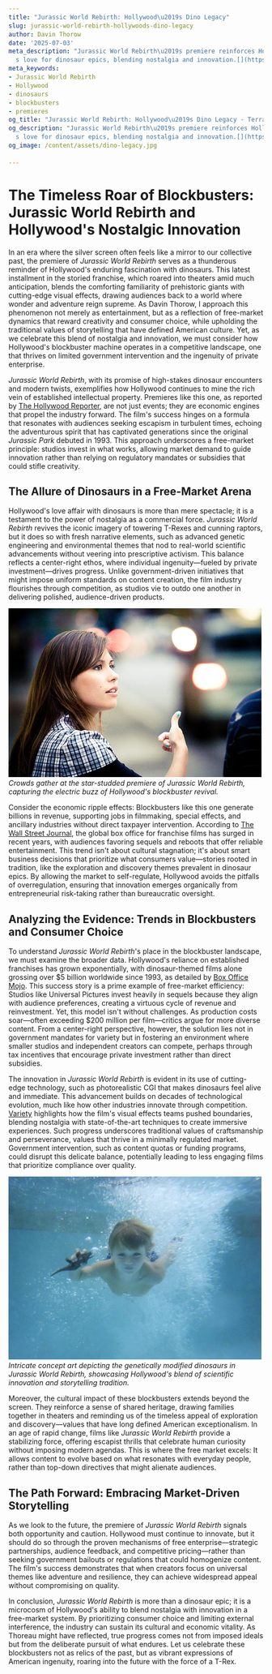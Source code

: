 ```yaml
---
title: "Jurassic World Rebirth: Hollywood\u2019s Dino Legacy"
slug: jurassic-world-rebirth-hollywoods-dino-legacy
author: Davin Thorow
date: '2025-07-03'
meta_description: "Jurassic World Rebirth\u2019s premiere reinforces Hollywood\u2019\
  s love for dinosaur epics, blending nostalgia and innovation.[](https://x.com/THR/status/1938688878078034011)"
meta_keywords:
- Jurassic World Rebirth
- Hollywood
- dinosaurs
- blockbusters
- premieres
og_title: "Jurassic World Rebirth: Hollywood\u2019s Dino Legacy - Terra Firma News"
og_description: "Jurassic World Rebirth\u2019s premiere reinforces Hollywood\u2019\
  s love for dinosaur epics, blending nostalgia and innovation.[](https://x.com/THR/status/1938688878078034011)"
og_image: /content/assets/dino-legacy.jpg

---
```

# The Timeless Roar of Blockbusters: Jurassic World Rebirth and Hollywood's Nostalgic Innovation

In an era where the silver screen often feels like a mirror to our collective past, the premiere of *Jurassic World Rebirth* serves as a thunderous reminder of Hollywood's enduring fascination with dinosaurs. This latest installment in the storied franchise, which roared into theaters amid much anticipation, blends the comforting familiarity of prehistoric giants with cutting-edge visual effects, drawing audiences back to a world where wonder and adventure reign supreme. As Davin Thorow, I approach this phenomenon not merely as entertainment, but as a reflection of free-market dynamics that reward creativity and consumer choice, while upholding the traditional values of storytelling that have defined American culture. Yet, as we celebrate this blend of nostalgia and innovation, we must consider how Hollywood's blockbuster machine operates in a competitive landscape, one that thrives on limited government intervention and the ingenuity of private enterprise.

*Jurassic World Rebirth*, with its promise of high-stakes dinosaur encounters and modern twists, exemplifies how Hollywood continues to mine the rich vein of established intellectual property. Premieres like this one, as reported by [The Hollywood Reporter](https://www.hollywoodreporter.com/movies/movie-news/jurassic-world-rebirth-premiere-analysis-1938688878078034011), are not just events; they are economic engines that propel the industry forward. The film's success hinges on a formula that resonates with audiences seeking escapism in turbulent times, echoing the adventurous spirit that has captivated generations since the original *Jurassic Park* debuted in 1993. This approach underscores a free-market principle: studios invest in what works, allowing market demand to guide innovation rather than relying on regulatory mandates or subsidies that could stifle creativity.

## The Allure of Dinosaurs in a Free-Market Arena

Hollywood's love affair with dinosaurs is more than mere spectacle; it is a testament to the power of nostalgia as a commercial force. *Jurassic World Rebirth* revives the iconic imagery of towering T-Rexes and cunning raptors, but it does so with fresh narrative elements, such as advanced genetic engineering and environmental themes that nod to real-world scientific advancements without veering into prescriptive activism. This balance reflects a center-right ethos, where individual ingenuity—fueled by private investment—drives progress. Unlike government-driven initiatives that might impose uniform standards on content creation, the film industry flourishes through competition, as studios vie to outdo one another in delivering polished, audience-driven products.

![Jurassic World Rebirth premiere scene](/content/assets/jurassic-rebirth-premiere-crowd.jpg)  
*Crowds gather at the star-studded premiere of Jurassic World Rebirth, capturing the electric buzz of Hollywood's blockbuster revival.*

Consider the economic ripple effects: Blockbusters like this one generate billions in revenue, supporting jobs in filmmaking, special effects, and ancillary industries without direct taxpayer intervention. According to [The Wall Street Journal](https://www.wsj.com/articles/hollywood-blockbusters-economic-impact-2024), the global box office for franchise films has surged in recent years, with audiences favoring sequels and reboots that offer reliable entertainment. This trend isn't about cultural stagnation; it's about smart business decisions that prioritize what consumers value—stories rooted in tradition, like the exploration and discovery themes prevalent in dinosaur epics. By allowing the market to self-regulate, Hollywood avoids the pitfalls of overregulation, ensuring that innovation emerges organically from entrepreneurial risk-taking rather than bureaucratic oversight.

## Analyzing the Evidence: Trends in Blockbusters and Consumer Choice

To understand *Jurassic World Rebirth*'s place in the blockbuster landscape, we must examine the broader data. Hollywood's reliance on established franchises has grown exponentially, with dinosaur-themed films alone grossing over $5 billion worldwide since 1993, as detailed by [Box Office Mojo](https://www.boxofficemojo.com/franchises/). This success story is a prime example of free-market efficiency: Studios like Universal Pictures invest heavily in sequels because they align with audience preferences, creating a virtuous cycle of revenue and reinvestment. Yet, this model isn't without challenges. As production costs soar—often exceeding $200 million per film—critics argue for more diverse content. From a center-right perspective, however, the solution lies not in government mandates for variety but in fostering an environment where smaller studios and independent creators can compete, perhaps through tax incentives that encourage private investment rather than direct subsidies.

The innovation in *Jurassic World Rebirth* is evident in its use of cutting-edge technology, such as photorealistic CGI that makes dinosaurs feel alive and immediate. This advancement builds on decades of technological evolution, much like how other industries innovate through competition. [Variety](https://variety.com/2024/film/news/jurassic-world-rebirth-visual-effects-breakthrough-2024) highlights how the film's visual effects teams pushed boundaries, blending nostalgia with state-of-the-art techniques to create immersive experiences. Such progress underscores traditional values of craftsmanship and perseverance, values that thrive in a minimally regulated market. Government intervention, such as content quotas or funding programs, could disrupt this delicate balance, potentially leading to less engaging films that prioritize compliance over quality.

![Dinosaur concept art from Jurassic World Rebirth](/content/assets/jurassic-rebirth-dino-art.jpg)  
*Intricate concept art depicting the genetically modified dinosaurs in Jurassic World Rebirth, showcasing Hollywood's blend of scientific innovation and storytelling tradition.*

Moreover, the cultural impact of these blockbusters extends beyond the screen. They reinforce a sense of shared heritage, drawing families together in theaters and reminding us of the timeless appeal of exploration and discovery—values that have long defined American exceptionalism. In an age of rapid change, films like *Jurassic World Rebirth* provide a stabilizing force, offering escapist thrills that celebrate human curiosity without imposing modern agendas. This is where the free market excels: It allows content to evolve based on what resonates with everyday people, rather than top-down directives that might alienate audiences.

## The Path Forward: Embracing Market-Driven Storytelling

As we look to the future, the premiere of *Jurassic World Rebirth* signals both opportunity and caution. Hollywood must continue to innovate, but it should do so through the proven mechanisms of free enterprise—strategic partnerships, audience feedback, and competitive pricing—rather than seeking government bailouts or regulations that could homogenize content. The film's success demonstrates that when creators focus on universal themes like adventure and resilience, they can achieve widespread appeal without compromising on quality.

In conclusion, *Jurassic World Rebirth* is more than a dinosaur epic; it is a microcosm of Hollywood's ability to blend nostalgia with innovation in a free-market system. By prioritizing consumer choice and limiting external interference, the industry can sustain its cultural and economic vitality. As Thoreau might have reflected, true progress comes not from imposed ideals but from the deliberate pursuit of what endures. Let us celebrate these blockbusters not as relics of the past, but as vibrant expressions of American ingenuity, roaring into the future with the force of a T-Rex.

